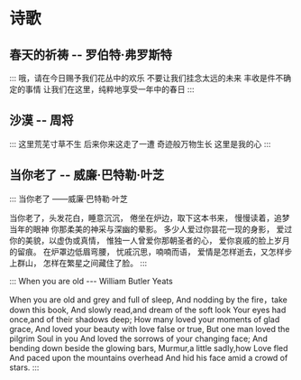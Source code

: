 # 诗歌

## 春天的祈祷 -- 罗伯特·弗罗斯特

:::
哦，请在今日赐予我们花丛中的欢乐
不要让我们挂念太远的未来
丰收是件不确定的事情
让我们在这里，纯粹地享受一年中的春日
:::


## 沙漠 -- 周将

:::
这里荒芜寸草不生
后来你来这走了一遭
奇迹般万物生长
这里是我的心 
:::


## 当你老了 -- 威廉·巴特勒·叶芝

:::
当你老了
——威廉·巴特勒·叶芝

当你老了，头发花白，睡意沉沉，
倦坐在炉边，取下这本书来，
慢慢读着，追梦当年的眼神
你那柔美的神采与深幽的晕影。
多少人爱过你昙花一现的身影，
爱过你的美貌，以虚伪或真情，
惟独一人曾爱你那朝圣者的心，
爱你哀戚的脸上岁月的留痕。
在炉罩边低眉弯腰，
忧戚沉思，喃喃而语，
爱情是怎样逝去，又怎样步上群山，
怎样在繁星之间藏住了脸。
:::

:::
When you are old 
--- William Butler Yeats 

When you are old and grey and full of sleep,
And nodding by the fire，take down this book,
And slowly read,and dream of the soft look
Your eyes had once,and of their shadows deep;
How many loved your moments of glad grace,
And loved your beauty with love false or true,
But one man loved the pilgrim Soul in you
And loved the sorrows of your changing face;
And bending down beside the glowing bars,
Murmur,a little sadly,how Love fled
And paced upon the mountains overhead 
And hid his face amid a crowd of stars.
:::
